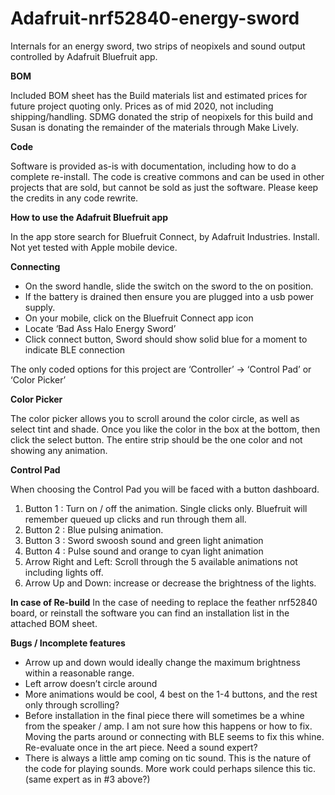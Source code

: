 # Adafruit-nrf52840-energy-sword
Internals for an energy sword, two strips of neopixels and sound output controlled by Adafruit Bluefruit app.

**BOM**

Included BOM sheet has the Build materials list and estimated prices for future project quoting only. Prices as of mid 2020, not including shipping/handling.  SDMG donated the strip of neopixels for this build and Susan is donating the remainder of the materials through Make Lively.

**Code**

Software is provided as-is with documentation, including how to do a complete re-install.  The code is creative commons and can be used in other projects that are sold, but cannot be sold as just the software.
Please keep the credits in any code rewrite.  

**How to use the Adafruit Bluefruit app**

In the app store search for Bluefruit Connect, by Adafruit Industries.  Install.  Not yet tested with Apple mobile device. 

**Connecting**

- On the sword handle, slide the switch on the sword to the on position. 
- If the battery is drained then ensure you are plugged into a usb power supply.
- On your mobile, click on the Bluefruit Connect app icon
- Locate ‘Bad Ass Halo Energy Sword’ <working name>
- Click connect button, Sword should show solid blue for a moment to indicate BLE connection

The only coded options for this project are ‘Controller’ -> ‘Control Pad’ or ‘Color Picker’

**Color Picker**

The color picker allows you to scroll around the color circle, as well as select tint and shade.  Once you like the color in the box at the bottom, then click the select button.  The entire strip should be the one color and not showing any animation.

**Control Pad**

When choosing the Control Pad you will be faced with a button dashboard.
1. Button 1 : Turn on / off the animation.  Single clicks only. Bluefruit will remember queued up clicks and run through them all.
2. Button 2 : Blue pulsing animation.
3. Button 3 : Sword swoosh sound and green light animation
4. Button 4 : Pulse sound and orange to cyan light animation <maybe change this to other light combo>
5. Arrow Right and Left:  Scroll through the 5 available animations not including lights off.
6. Arrow Up and Down:  <TBD> increase or decrease the brightness of the lights.

**In case of Re-build**
In the case of needing to replace the feather nrf52840 board, or reinstall the software you can find an installation list in the attached BOM sheet.

**Bugs / Incomplete features**
- Arrow up and down would ideally change the maximum brightness within a reasonable range.
- Left arrow doesn’t circle around 
- More animations would be cool, 4 best on the 1-4 buttons, and the rest only through scrolling?
- Before installation in the final piece there will sometimes be a whine from the speaker / amp.  I am not sure how this happens or how to fix.  Moving the parts around or connecting with BLE seems to fix this whine. Re-evaluate once in the art piece.  Need a sound expert?
- There is always a little amp coming on tic sound.  This is the nature of the code for playing sounds.  More work could perhaps silence this tic. (same expert as in #3 above?)
